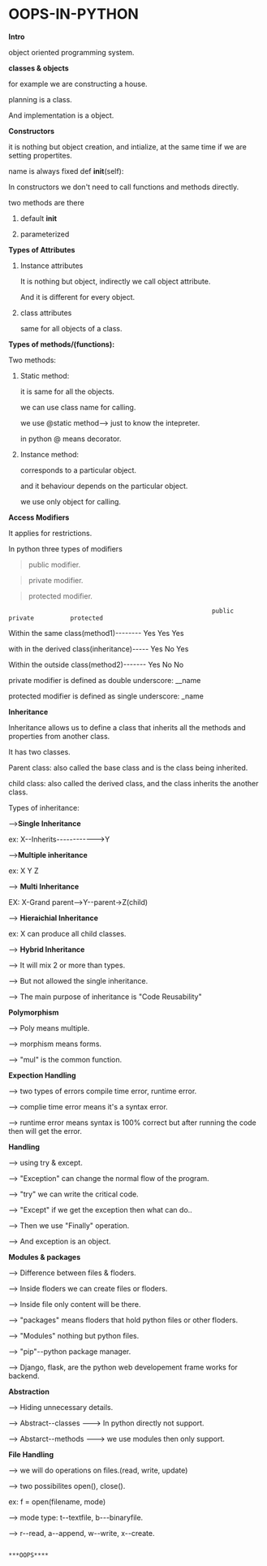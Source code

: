 ﻿# OOPS-IN-PYTHON


 **Intro**

 object oriented programming system.

 **classes & objects**

 for example we are constructing a house.

 planning is a class.

 And implementation is a object.

 **Constructors**

 it is nothing but object creation, and intialize, at the same time if we are setting propertites.

 name is always fixed   def __init__(self):

 In constructors we don't need to call functions and methods directly.

 two methods are there

 1) default   __init__

 2) parameterized

**Types of Attributes**

1) Instance attributes

   It is nothing but object, indirectly we call object attribute.

   And it is different for every object.

2) class attributes

   same for all objects of a class.

**Types of methods/(functions):**

Two methods:

1) Static method:

   it is same for all the objects.

   we can use class name for calling.

   we use @static method--> just to know the intepreter.

   in python @ means decorator.

2) Instance method:

   corresponds to a particular object.

   and it behaviour depends on the particular object.

   we use only object for calling.

**Access Modifiers**

It applies  for restrictions.

In python three types of modifiers

> public modifier.

> private modifier.

> protected modifier.

                                                            public        private          protected
Within the same class(method1)--------                       Yes           Yes                Yes

with in the derived class(inheritance)-----                  Yes            No                Yes

Within the outside class(method2)-------                     Yes            No                 No

private modifier is defined as double underscore:  __name

protected modifier is defined as single underscore:  _name
   
**Inheritance**

Inheritance allows us to define a class that inherits all the methods and properties from another class.

It has two classes.

Parent class: also called the base class and is the class being inherited.

child class: also called the derived class, and the class inherits the another class.

Types of inheritance:

-->**Single Inheritance**

ex:  X--Inherits------------>Y

-->**Multiple inheritance**

ex: X          Y
          Z

--> **Multi Inheritance**

EX: X-Grand parent-->Y--parent->Z(child)

--> **Hieraichial Inheritance**

ex: X can produce all child classes.

--> **Hybrid Inheritance**

--> It will mix 2 or more than types.

--> But not allowed the single inheritance.

--> The main purpose of inheritance is "Code Reusability"

**Polymorphism**

--> Poly means multiple.

--> morphism means forms.

--> "mul" is the common function.

**Expection Handling**

--> two types of errors compile time error, runtime error.

--> complie time error means it's a syntax error.

--> runtime error means syntax is 100% correct but after running the code then will get the error.

**Handling**

--> using try & except.

--> "Exception" can change the normal flow of the program.

--> "try" we can write the critical code.

--> "Except" if we get the exception then what can do..

--> Then we use "Finally" operation.

--> And exception is an object.

**Modules & packages**

--> Difference between files & floders.

--> Inside floders we can create files or floders.

--> Inside file only content will be there.

--> "packages" means floders that hold python files or other floders.

--> "Modules" nothing but python files.

--> "pip"--python package manager.

--> Django, flask, are the python web developement frame works for backend.

**Abstraction**

--> Hiding unnecessary details.

--> Abstract--classes ---> In python directly not support.

--> Abstarct--methods ---> we use modules then only support.

**File Handling**

--> we will do operations on files.(read, write, update)

--> two possibilites open(), close().

ex: f = open(filename, mode)  

--> mode type: t--textfile, b---binaryfile.

--> r--read, a--append, w--write, x--create.



                                                                          ***OOPS****

